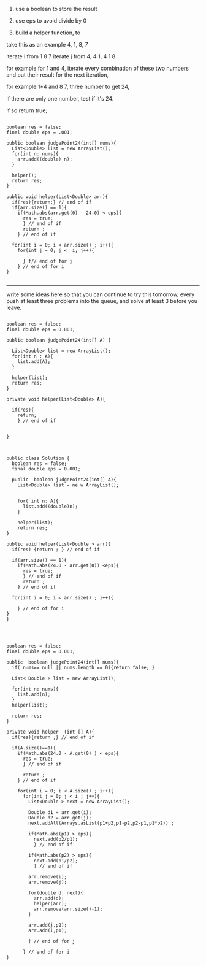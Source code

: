 
1. use a boolean to store the result
2. use eps to avoid divide by 0

3. build a helper function, to

take this as an example 4, 1, 8, 7

iterate i from 1  8    7
iterate j from 4, 4 1, 4 1 8

for example for 1 and 4, iterate every combination of these two numbers and put their result for the next iteration,

for example 1*4 and 8 7, three number to get 24,

if there are only one number, test if it's 24.

if so return true;


```

boolean res = false;
final double eps = .001;

public boolean judgePoint24(int[] nums){
  List<Double> list = new ArrayList();
  for(int n: nums){
    arr.add((double) n);
  }

  helper();
  return res;
}

public void helper(List<Double> arr){
  if(res){return;} // end of if
  if(arr.size() == 1){
    if(Math.abs(arr.get(0) - 24.0) < eps){
      res = true;
      } // end of if
      return ;
    } // end of if

  for(int i = 0; i < arr.size() ; i++){
    for(int j = 0; j <  i; j++){

      } f// end of for j
    } // end of for i
}


```


---

write some ideas here so that you can continue to try this tomorrow,
every push at least three problems into the queue, and solve at least 3 before you leave.



```

boolean res = false;
final double eps = 0.001;

public boolean judgePoint24(int[] A) {

  List<Double> list = new ArrayList();
  for(int n : A){
    list.add(A);
  }

  helper(list);
  return res;
}

private void helper(List<Double> A){

  if(res){
    return;
    } // end of if


}


```

```

public class Solution {
  boolean res = false;
  final double eps = 0.001;

  public  boolean judgePoint24(int[] A){
    List<Double> list = ne w ArrayList();


    for( int n: A){
      list.add((double)n);
    }

    helper(list);
    return res;
}

public void helper(List<Double > arr){
  if(res) {return ; } // end of if

  if(arr.size() == 1){
    if(Math.abs(24.0 - arr.get(0)) <eps){
      res = true;
      } // end of if
      return ;
    } // end of if

  for(int i = 0; i < arr.size() ; i++){

    } // end of for i
}
}



```

```

boolean res = false;
final double eps = 0.001;

public  boolean judgePoint24(int[] nums){
  if( nums== null || nums.length == 0){return false; }

  List< Double > list = new ArrayList();

  for(int n: nums){
    list.add(n);
  }
  helper(list);

  return res;
}

private void helper  (int [] A){
  if(res){return ;} // end of if

  if(A.size()==1){
    if(Math.abs(24.0 - A.get(0) ) < eps){
      res = true;
      } // end of if

      return ;
    } // end of if

    for(int i = 0; i < A.size() ; i++){
      for(int j = 0; j < i ; j++){
        List<Double > next = new ArrayList();

        Double d1 = arr.get(i);
        Double d2 = arr.get(j);
        next.addAll(Arrays.asList(p1+p2,p1-p2,p2-p1,p1*p2)) ;

        if(Math.abs(p1) > eps){
          next.add(p2/p1);
          } // end of if

        if(Math.abs(p2) > eps){
          next.add(p1/p2);
          } // end of if

        arr.remove(i);
        arr.remove(j);

        for(double d: next){
          arr.add(d);
          helper(arr);
          arr.remove(arr.size()-1);
        }

        arr.add(j,p2);
        arr.add(i,p1);

        } // end of for j

      } // end of for i
}


```
